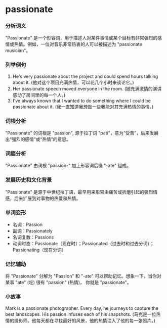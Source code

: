 # passionate

### 分析词义

  

"Passionate" 是一个形容词，用于描述人对某件事情或某个目标有非常强烈的感情或热情。例如，一位对音乐非常热衷的人可以被描述为 "passionate musician"。

  

### 列举例句

  

1.  He's very passionate about the project and could spend hours talking about it. (他对这个项目充满热情，可以花几个小时来谈论它。)
2.  Her passionate speech moved everyone in the room. (她充满激情的演讲感动了房间里的每一个人。)
3.  I've always known that I wanted to do something where I could be passionate about it. (我一直知道我想做一些我能对其充满热情的事情。)

  

### 词根分析

  

"Passionate" 的词根是 "passion", 源于拉丁词 "pati"，意为“受苦”，后来发展出“强烈的感情”或“热情”的意思。

  

### 词缀分析

  

"Passionate" 由词根 "passion-" 加上形容词后缀 "-ate" 组成。

  

### 发展历史和文化背景

  

"Passionate" 是源于中世纪拉丁语，最早用来形容由痛苦或折磨引起的强烈情感，后来扩展到对事物的热爱和热情。

  

### 单词变形

  

*   名词：Passion
*   副词：Passionately
*   名词复数：Passions
*   动词时态：Passionate（现在时）；Passionated（过去时和过去分词）；Passionating（现在分词）

  

### 记忆辅助

  

将 "Passionate" 分解为 "Passion" 和 "-ate" 可以帮助记忆。想象一下，当你对某事 "ate" (吃) 很有 "passion" (热情)， 你就是 "passionate"。

  

### 小故事

  

Mark is a passionate photographer. Every day, he journeys to capture the best landscapes. His passion infuses each of his snapshots. (马克是一位热情的摄影师。他每天都在寻找最好的风景，他的热情注入了他的每一张照片。)
